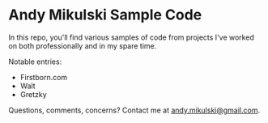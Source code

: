 Andy Mikulski Sample Code
===

In this repo, you'll find various samples of code from projects I've worked on both professionally and in my spare time.

Notable entries:
- Firstborn.com
- Walt
- Gretzky

Questions, comments, concerns? Contact me at [andy.mikulski@gmail.com](andy.mikulski@gmail.com).